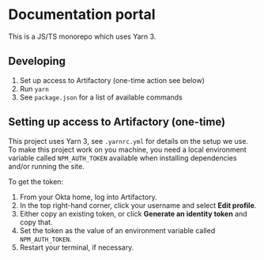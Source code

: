 # Documentation portal

This is a JS/TS monorepo which uses Yarn 3.

## Developing

1. Set up access to Artifactory (one-time action see below)
1. Run `yarn`
1. See `package.json` for a list of available commands

## Setting up access to Artifactory (one-time)

This project uses Yarn 3, see `.yarnrc.yml` for details on the setup we use. To
make this project work on you machine, you need a local environment variable
called `NPM_AUTH_TOKEN` available when installing dependencies and/or running
the site.

To get the token:

1. From your Okta home, log into Artifactory.
1. In the top right-hand corner, click your username and select **Edit
   profile**.
1. Either copy an existing token, or click **Generate an identity token** and
   copy that.
1. Set the token as the value of an environment variable called
   `NPM_AUTH_TOKEN`.
1. Restart your terminal, if necessary.